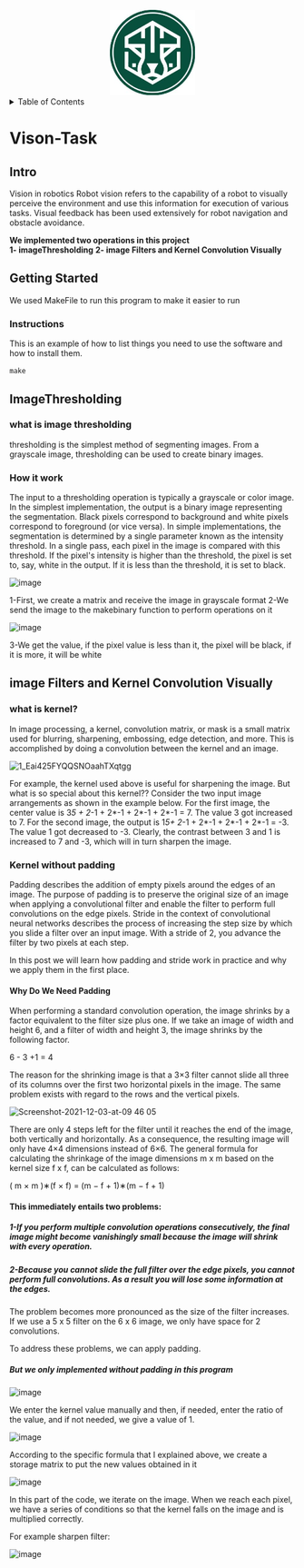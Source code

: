 <br />
<div align="center">
  <a href="https://github.com/othneildrew/Best-README-Template">
    <img src="mrl.jpeg" alt="Logo" width="150" height="150">
  </a>
</div>


<!-- TABLE OF CONTENTS -->
<details>
  <summary>Table of Contents</summary>
  <ol>
    <li>
      <a href="# Intro">Intro</a>
    </li>
    <li>
      <a href="#ImageThresholding">ImageThresholding</a>
      <ul>
        <li><a href="#what-is-image-thresholding">what is image thresholding?</a></li>
        <li><a href="#How-it-work">How it work</a></li>
      </ul>
    </li>
    <li><a href="#image-Filters-and-Kernel-Convolution-Visually">image Filters and Kernel Convolution Visually</a>
      <ul>
        <li><a href="#what-is-kernel?">what is kernel?</a></li>
        <li><a href="#Kernel-without-padding ">Kernel without padding</a></li>
        <li><a href="#Why-Do-We-Need-Padding">why do we need padding</a></li>
      </ul>
    </li>
  </ol>
</details>




# Vison-Task

## Intro

Vision in robotics
Robot vision refers to the capability of a robot to visually perceive the environment and use this information for execution of various tasks. Visual feedback has been used extensively for robot navigation and obstacle avoidance.

**We implemented two operations in this project**  
**1- imageThresholding**
**2- image Filters and Kernel Convolution Visually**


## Getting Started

We used MakeFile to run this program to make it easier to run

### Instructions

This is an example of how to list things you need to use the software and how to install them.

  ```
  make
 
  ```


## ImageThresholding

### what is image thresholding
thresholding is the simplest method of segmenting images. From a grayscale image, thresholding can be used to create binary images.

### How it work
The input to a thresholding operation is typically a grayscale or color image. In the simplest implementation, the output is a binary image representing the segmentation. Black pixels correspond to background and white pixels correspond to foreground (or vice versa). In simple implementations, the segmentation is determined by a single parameter known as the intensity threshold. In a single pass, each pixel in the image is compared with this threshold. If the pixel's intensity is higher than the threshold, the pixel is set to, say, white in the output. If it is less than the threshold, it is set to black.

![image](https://user-images.githubusercontent.com/71558436/179368125-abae01fd-ed5a-48d1-913c-90358729e8ed.png)

1-First, we create a matrix and receive the image in grayscale format
2-We send the image to the makebinary function to perform operations on it

![image](https://user-images.githubusercontent.com/71558436/179369593-e6f64db1-ebe7-43f2-bd35-d9f493c43fd3.png)

3-We get the value, if the pixel value is less than it, the pixel will be black, if it is more, it will be white

## image Filters and Kernel Convolution Visually


### what is kernel?
In image processing, a kernel, convolution matrix, or mask is a small matrix used for blurring, sharpening, embossing, edge detection, and more. This is accomplished by doing a convolution between the kernel and an image.




![1_Eai425FYQQSNOaahTXqtgg](https://user-images.githubusercontent.com/71558436/179374841-3108779a-d9f5-4355-91d6-fce49dec451e.gif)

For example, the kernel used above is useful for sharpening the image. But what is so special about this kernel?? Consider the two input image arrangements as shown in the example below. For the first image, the center value is 3*5 + 2*-1 + 2*-1 + 2*-1 + 2*-1 = 7. The value 3 got increased to 7. For the second image, the output is 1*5+ 2*-1 + 2*-1 + 2*-1 + 2*-1 = -3. The value 1 got decreased to -3. Clearly, the contrast between 3 and 1 is increased to 7 and -3, which will in turn sharpen the image.




### Kernel without padding 


Padding describes the addition of empty pixels around the edges of an image. The purpose of padding is to preserve the original size of an image when applying a convolutional filter and enable the filter to perform full convolutions on the edge pixels.
Stride in the context of convolutional neural networks describes the process of increasing the step size by which you slide a filter over an input image. With a stride of 2, you advance the filter by two pixels at each step.

In this post we will learn how padding and stride work in practice and why we apply them in the first place.
#### Why Do We Need Padding

When performing a standard convolution operation, the image shrinks by a factor equivalent to the filter size plus one. If we take an image of width and height 6, and a filter of width and height 3, the image shrinks by the following factor.

6 - 3 +1 = 4

The reason for the shrinking image is that a 3×3 filter cannot slide all three of its columns over the first two horizontal pixels in the image. The same problem exists with regard to the rows and the vertical pixels.


<img width="356" alt="Screenshot-2021-12-03-at-09 46 05" src="https://user-images.githubusercontent.com/71558436/179375194-8ac5ca80-fb1b-4e16-8bc6-0bf194ff4c61.png">



There are only 4 steps left for the filter until it reaches the end of the image, both vertically and horizontally. As a consequence, the resulting image will only have 4×4 dimensions instead of 6×6. The general formula for calculating the shrinkage of the image dimensions m x m based on the kernel size f x f, can be calculated as follows:

( m × m )∗(f × f) = (m − f + 1)∗(m − f + 1)


#### This immediately entails two problems:

##### 1-If you perform multiple convolution operations consecutively, the final image might become vanishingly small because the image will shrink with every operation.
##### 2-Because you cannot slide the full filter over the edge pixels, you cannot perform full convolutions. As a result you will lose some information at the edges.


The problem becomes more pronounced as the size of the filter increases. If we use a 5 x 5 filter on the 6 x 6 image, we only have space for 2 convolutions.

To address these problems, we can apply padding.

#####  But we only implemented without padding in this program 


![image](https://user-images.githubusercontent.com/71558436/179641844-6a8b2216-cdc9-45e4-a735-a6583d437358.png)

We enter the kernel value manually and then, if needed, enter the ratio of the value, and if not needed, we give a value of 1.

![image](https://user-images.githubusercontent.com/71558436/179375328-9ec24a8a-6ee8-4f8d-bd0b-9c3abf1bccb3.png)


According to the specific formula that I explained above, we create a storage matrix to put the new values obtained in it

![image](https://user-images.githubusercontent.com/71558436/179375370-a677dd9e-355f-4fd4-a84f-8438e86ea169.png)


In this part of the code, we iterate on the image. When we reach each pixel, we have a series of conditions so that the kernel falls on the image and is multiplied correctly.

For example  sharpen filter:

![image](https://user-images.githubusercontent.com/71558436/179375711-1c7160e9-35cf-4e8e-97c5-85a16effb662.png)
